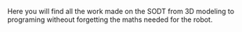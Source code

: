 Here you will find all the work made on the SODT from 3D modeling to programing witheout forgetting the maths needed for the robot.